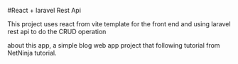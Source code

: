#React + laravel Rest Api

This project uses react from vite template for the front end and using laravel rest api to do the CRUD operation

about this app, a simple blog web app project that following tutorial from NetNinja tutorial.
